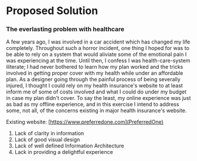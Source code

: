 # Proposed Solution

### The everlasting problem with healthcare

A few years ago, I was involved in a car accident which has changed my life completely. Throughout such a horror incident, one thing I hoped for was to be able to rely on a system that would aliviate some of the emotional pain I was experiencing at the time. Until then, I confess I was health-care-system iliterate; I had never bothered to learn how my plan worked and the tricks involved in getting proper cover with my health while under an affordable plan. As a designer going through the painful process of being severally injured, I thought I could rely on my health insurance's website to at least inform me of some of costs involved and what I could do under my budget in case my plan didn't cover. To say the least, my online experience was just as bad as my offline experience, and in this exercise I intend to address some, not all, of the concerns existing in major health insurance's website.

Existing website: [https://www.preferredone.com](PreferredOne)

1. Lack of clarity in information 
2. Lack of good visual design
3. Lack of well defined Information Architecture
4. Lack in providing a delightful experience



